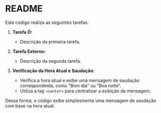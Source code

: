 # README

Este código realiza as seguintes tarefas:

1. **Tarefa Ó:**
   - Descrição da primeira tarefa.

2. **Tarefa Externo:**
   - Descrição da segunda tarefa.

3. **Verificação da Hora Atual e Saudação:**
   - Verifica a hora atual e exibe uma mensagem de saudação correspondente, como "Bom dia" ou "Boa noite".
   - Utiliza a tag `<center>` para centralizar a exibição da mensagem.

Dessa forma, o código exibe simplesmente uma mensagem de saudação com base na hora atual.